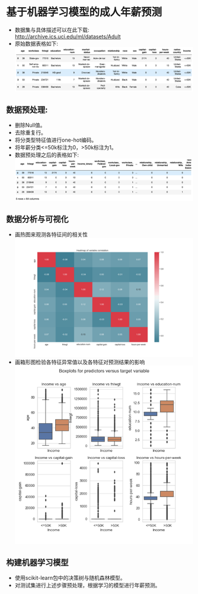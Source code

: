 # 基于机器学习模型的成人年薪预测
* 数据集与具体描述可以在此下载: http://archive.ics.uci.edu/ml/datasets/Adult
* 原始数据表格如下:
![](/raw_data.png)
## 数据预处理: 
* 删除Null值。 
* 去除重复行。
* 将分类型特征值进行one-hot编码。 
* 将年薪分类<=50k标注为0，>50k标注为1。
* 数据预处理之后的表格如下:
![](/data_preprocess.png)
## 数据分析与可视化 
* 画热图来观测各特征间的相关性
![](/heatmap_of_variable_correlation.png)
* 画箱形图检验各特征异常值以及各特征对预测结果的影响
![](/Boxplots%20for%20predictors%20versus%20target%20variable.png)
## 构建机器学习模型 
* 使用scikit-learn包中的决策树与随机森林模型。
* 对测试集进行上述步骤预处理，根据学习的模型进行年薪预测。

